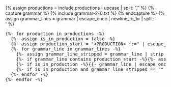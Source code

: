 <!--
Arguments:
productions: a comma separated list of production names. E.g. "TIMESTAMP_PRECISION,TIMESTAMP_PRECISION_VALUE"

TODO: When introducing ISL 2.1, make this accept an argument containing the ISL version number.
-->
{% assign productions = include.productions | upcase | split: "," %}
{% capture grammar %}
{% include grammar-2-0.txt %}
{% endcapture %}
{% assign grammar_lines = grammar | escape_once | newline_to_br | split: '<br />' %}

<div class="bs-callout bs-callout-grammar">
<pre>
{%- for production in productions -%}
  {%- assign is_in_production = false -%}
  {%- assign production_start = "&lt;PRODUCTION> ::=" | escape_once | replace: "PRODUCTION", production -%}
  {%- for grammar_line in grammar_lines -%}
    {%- assign grammar_line_stripped = grammar_line | strip -%}
    {%- if grammar_line contains production_start -%}{%- assign is_in_production = true -%}{%- endif -%}
    {%- if is_in_production -%}{{- grammar_line | escape_once -}}{%- endif -%}
    {%- if is_in_production and grammar_line_stripped == "" -%}{%- break -%}{%- endif -%}    
  {%- endfor -%}
{%- endfor -%}
</pre>
</div>

